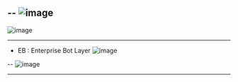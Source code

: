 
--
![image](https://github.com/user-attachments/assets/2e20a22f-913d-40cf-b5bf-70035c402df3)
----

![image](https://github.com/user-attachments/assets/d82f1fa2-cfa0-4d7e-add3-c2afd48aa861)

------------
- EB : Enterprise Bot Layer
![image](https://github.com/user-attachments/assets/1b582922-8466-4422-bb3d-aa2fe1f31f16)

--
![image](https://github.com/user-attachments/assets/45d1556b-a6cd-4c51-9e04-7e342a3a9ad0)

---





